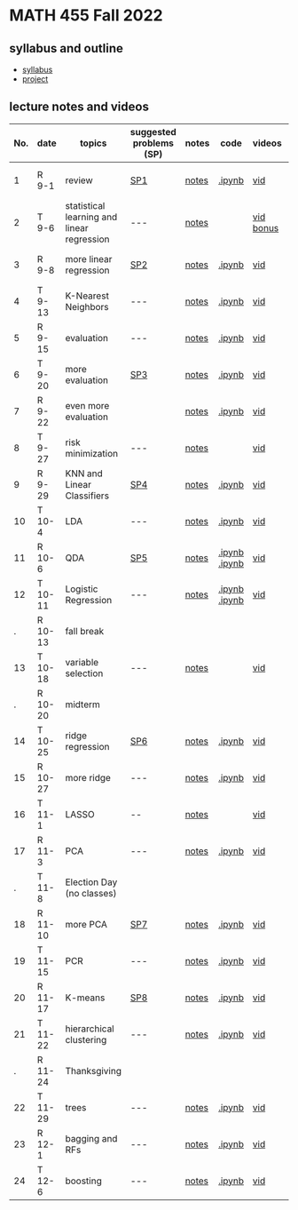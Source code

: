 # MATH 455 Fall 2022

## syllabus and outline

- [syllabus](docs/syllabus.md)
- [project](docs/project.pdf)

## lecture notes and videos

No. | date | topics | suggested problems (SP) | notes | code | videos | quiz problem (QP) | 
--- | --- | --- | --- | --- | --- | --- | --- | 
1|R 9-1 | review | [SP1](sp/SP1_questions.pdf) | [notes](lns/lec1.pdf)| [.ipynb](https://drive.google.com/file/d/1oZU5LX3sVJ9KnPLx1m9x1Nqwb0pM8r3K/view?usp=sharing) | [vid](https://youtu.be/hMJt1JczF4c)| [QP 1](qp/qp1.pdf) due Sept 8 | 
2|T 9-6 | statistical learning and linear regression | --- | [notes](lns/lec2.pdf)| | [vid](https://youtu.be/80MIZbpCxAA) [bonus](https://youtu.be/e2PJqfx134g)|  | 
3|R 9-8 | more linear regression | [SP2](sp/SP2_questions.pdf)| [notes](lns/lec3.pdf)| [.ipynb](code/lab2_regression.ipynb) | [vid](https://youtu.be/eUodj45Yu64) | [QP 2](qp/qp2.pdf) due Sept 15 | 
4|T 9-13 | K-Nearest Neighbors | --- | [notes](lns/lec4.pdf)|  [.ipynb](code/lab3_knn.ipynb) | [vid](https://youtu.be/Had_sFlVbhg) | --- | 
5|R 9-15 | evaluation | --- | [notes](lns/lec5.pdf) | [.ipynb](code/lab3_knn.ipynb) | [vid](https://youtu.be/fwBXj_70S00) | [QP 3](qp/qp3.pdf) due Sept 22 | 
6|T 9-20 | more evaluation | [SP3](sp/SP3_questions.pdf) | [notes](lns/lec6.pdf) | [.ipynb](code/lab4_evaluation.ipynb) | [vid](https://youtu.be/5NFST65VyBY) | --- |
7|R 9-22 | even more evaluation | | [notes](lns/lec7.pdf)|  [.ipynb](code/lab5_more_eval.ipynb)  | [vid](https://youtu.be/ZwNaCy6PpC4)|[QP 4](qp/qp4.pdf) due Sept 29 | 
8|T 9-27 | risk minimization |  --- | [notes](lns/lec8.pdf)|  | [vid](https://youtu.be/-IcBJM14oUo)| --- |
9|R 9-29 | KNN and Linear Classifiers | [SP4](sp/SP4_questions.pdf)| [notes](lns/lec9.pdf)| [.ipynb](code/lab6_knn_class.ipynb) | [vid](https://youtu.be/5wFpOEoYStQ)| [QP 5](qp/qp5.pdf) due Oct 6 | 
10 |T 10-4 | LDA | --- | [notes](lns/lec10.pdf)| [.ipynb](code/lab7_imbalance.ipynb) | [vid](https://youtu.be/2LqyJrDWmuc)| --- | 
11|R 10-6 | QDA | [SP5](sp/SP5_questions.pdf) | [notes](lns/lec11.pdf)| [.ipynb](code/lab8_lda.ipynb) [.ipynb](code/lab9_qda.ipynb) | [vid](https://youtu.be/ZIy8T1GNyD4) | [QP 6](qp/qp6.pdf) due Oct 17 | 
12|T 10-11 | Logistic Regression | --- | [notes](lns/lec12.pdf)| [.ipynb](code/lab10_masking.ipynb) [.ipynb](code/lab11_logistic.ipynb)  | [vid](https://youtu.be/OJ2ZduZYVYA)| --- | 
. |R 10-13 | fall break | 
13 | T 10-18 | variable selection | --- | [notes](lns/lec13.pdf)| | [vid](https://youtu.be/r5JQI2cIOHs)| --- | 
.| R 10-20 | midterm | 
14|T 10-25 | ridge regression | [SP6](sp/SP6_questions.pdf) | [notes](lns/lec14.pdf)| [.ipynb](code/lab12_var_sel.ipynb) | [vid](https://youtu.be/ZaLSsM1-10A) | [QP7](qp/qp7.pdf) due Nov 1 | 
15|R 10-27 | more ridge | --- | [notes](lns/lec15.pdf)| [.ipynb](code/lab13_ridge.ipynb)  | [vid](https://youtu.be/cK_YTC1GmYU)| ---  | 
16|T 11-1 | LASSO | -- | [notes](lns/lec16.pdf) | | [vid](https://youtu.be/83QbTNNehYs)|  | 
17 |R 11-3 | PCA | --- | [notes](lns/lec17.pdf) | [.ipynb](code/lab14_lasso.ipynb)  | [vid](https://youtu.be/pd0id2CczBU) |  |
. | T 11-8 | Election Day (no classes) | 
18|R 11-10 | more PCA | [SP7](sp/SP7_questions.pdf) | [notes](lns/lec18.pdf)| [.ipynb](code/lab15_pca.ipynb)  | [vid](https://youtu.be/HVrDAMGDe9w)| [QP8](qp/qp8.pdf) due Nov 17 | 
19|T 11-15 | PCR | --- | [notes](lns/lec19.pdf)| [.ipynb](code/lab16_pcr.ipynb) | [vid](https://youtu.be/aT7yHwP917E)|  --- | 
20|R 11-17 | K-means | [SP8](sp/SP8_questions.pdf) | [notes](lns/lec20.pdf)| [.ipynb](code/lec20.ipynb) | [vid]() | [QP9](qp/qp9.pdf) due Nov 29 | 
21|T 11-22 | hierarchical clustering | --- | [notes](lns/lec21.pdf)| [.ipynb](code/lec21.ipynb) | [vid]() | ---  | 
. | R 11-24 | Thanksgiving | 
22|T 11-29 | trees | --- | [notes](lns/lec21.pdf)| [.ipynb](code/lec22.ipynb)  | [vid]() | [QP10](qp/qp10.pdf) due Dec 6 | 
23|R 12-1 | bagging and RFs | --- |[notes](lns/lec22.pdf)| [.ipynb](code/lec23.ipynb) | [vid]() | --- | 
24|T 12-6 | boosting | --- | [notes](lns/lec23.pdf)|[.ipynb](code/lec24.ipynb) |  [vid]() | --- | 



